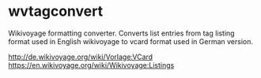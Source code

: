 wvtagconvert
============

Wikivoyage formatting converter. Converts list entries from tag listing 
format used in English wikivoyage to vcard format used in German version.


http://de.wikivoyage.org/wiki/Vorlage:VCard
https://en.wikivoyage.org/wiki/Wikivoyage:Listings